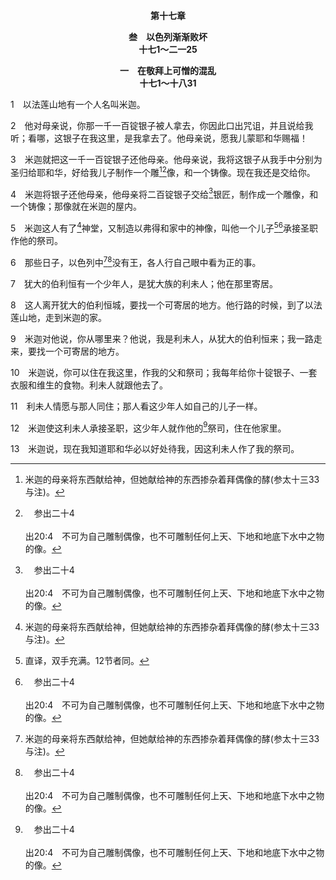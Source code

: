<p style="text-align:center;font-weight:bold;">第十七章</p>

<p style="text-align:center;font-weight:bold;">叁　以色列渐渐败坏<br>十七1～二一25</p>

<p style="text-align:center;font-weight:bold;">一　在敬拜上可憎的混乱<br>十七1～十八31</p>

1　以法莲山地有一个人名叫米迦。

2　他对母亲说，你那一千一百锭银子被人拿去，你因此口出咒诅，并且说给我听；看哪，这银子在我这里，是我拿去了。他母亲说，愿我儿蒙耶和华赐福！

3　米迦就把这一千一百锭银子还他母亲。他母亲说，我将这银子从我手中分别为圣归给耶和华，好给我儿子制作一个雕[^1][^a]像，和一个铸像。现在我还是交给你。

[^1]:米迦的母亲将东西献给神，但她献给神的东西掺杂着拜偶像的酵(参太十三33与注)。

[^a]:　参出二十4<br><br>出20:4　不可为自己雕制偶像，也不可雕制任何上天、下地和地底下水中之物的像。

4　米迦将银子还他母亲，他母亲将二百锭银子交给[^a]银匠，制作成一个雕像，和一个铸像；那像就在米迦的屋内。

[^a]:　参赛四六6<br><br>赛46:6　那从囊中倒出金子，用天平称银子的人，雇金匠将金银制造成神像，他们又俯伏，又叩拜；

5　米迦这人有了[^1]神堂，又制造以弗得和家中的神像，叫他一个儿子[^2][^a]承接圣职作他的祭司。

[^1]:米迦的家是神堂，有偶像(作基督的顶替品)、以弗得(代表神的权柄)、以及雇用的祭司(代表圣品阶级与平信徒制度—7～13，见启二6注1)，这描绘今天基督徒中间在敬拜神的事上混乱的局面。

[^2]:直译，双手充满。12节者同。

[^a]:　士八27；十八14；17；参出二八6～35<br><br>士8:27　基甸以此制造了一个以弗得，设立在本城俄弗拉。后来全以色列在那里随从这以弗得行了邪淫；这就作了基甸和他全家的网罗。<br><br>士18:14　从前去窥探拉亿地的五个人告诉他们的弟兄说，这些住宅里有以弗得和家中的神像，并有雕像与铸像，你们知道吗？现在你们要想一想当怎样行。<br><br>士18:17　曾去窥探地的五个人就上去，进到里面，将雕像、以弗得、家中的神像并铸像，都拿了去。祭司和束着兵器的六百人，一同站在门口。<br><br>出28:6　他们要用金线，和蓝色、紫色、朱红色线，并捻的细麻，以巧匠的手工作以弗得。<br><br>出28:7　以弗得当有两条肩带，接在以弗得两端，使以弗得相连。<br><br>出28:8　以弗得上巧工织的带子，要和以弗得一样的作法，用以系住，与以弗得接连一块；要用金线，和蓝色、紫色、朱红色线，并捻的细麻作成。<br><br>出28:9　要取两块红玛瑙，刻上以色列儿子们的名字；<br><br>出28:10　六个名字在这块宝石上，其余六个名字在那块宝石上，都照他们出生的次序。<br><br>出28:11　要用刻宝石的手工，仿佛刻图章，按着以色列儿子们的名字，刻这两块宝石，镶嵌在金框内。<br><br>出28:12　要将这两块宝石安在以弗得的两条肩带上，为以色列人作记念石。亚伦要在两肩上担他们的名字，在耶和华面前作为记念。<br><br>出28:13　你要用金作两个框，<br><br>出28:14　又要用纯金，以拧绳子的手工，作两条链子，把这拧成的链子接在两框上。<br><br>出28:15　你要用巧匠的手工，作一个决断的胸牌；要和以弗得一样的作法，用金线，和蓝色、紫色、朱红色线，并捻的细麻作成。<br><br>出28:16　这胸牌要四方的，叠为两层，长一虎口，宽一虎口。<br><br>出28:17　要在上面镶嵌四行宝石：第一行是红宝石、黄玉、绿宝石，<br><br>出28:18　第二行是红玉、蓝宝石、金钢石，<br><br>出28:19　第三行是紫玛瑙、白玛瑙、紫晶，<br><br>出28:20　第四行是黄璧玺、红玛瑙、碧玉；这些都要镶嵌在金框内。<br><br>出28:21　这些宝石，按着以色列儿子们的名字，要有十二块；每块刻一个名字，仿佛刻图章，代表十二个支派。<br><br>出28:22　要在胸牌上，用纯金以拧绳子的手工作链子。<br><br>出28:23　在胸牌上也要作两个金环，安在胸牌的两端。<br><br>出28:24　要把那两条拧成的金链子，穿在胸牌两端的环子里。<br><br>出28:25　又要把链子的另外两端，接在两框上，安在以弗得前面的肩带上。<br><br>出28:26　要作两个金环，安在胸牌两端里面的边上，贴近以弗得。<br><br>出28:27　又要作两个金环，安在以弗得前面两条肩带的下边，靠近相接之处，在以弗得巧工织的带子以上。<br><br>出28:28　要用蓝细带子，把胸牌的环子与以弗得的环子系住，使胸牌贴在以弗得巧工织的带子上，不至从以弗得松开。<br><br>出28:29　亚伦进圣所的时候，要将决断胸牌上以色列儿子们的名字，带在胸前，在耶和华面前常作记念。<br><br>出28:30　你又要将乌陵和土明放在决断的胸牌里；亚伦进到耶和华面前的时候，要带在胸前，在耶和华面前常将以色列人的决断牌带在胸前。<br><br>出28:31　你要作以弗得的外袍，颜色全是蓝的。<br><br>出28:32　袍上要为头留一领口，用编织的手工在领口周围织出领边，仿佛铠甲的领口，免得破裂。<br><br>出28:33　袍子周围底边上，要用蓝色、紫色、朱红色线作石榴。在袍子周围的石榴中间，要有金铃，<br><br>出28:34　一个金铃一个石榴，一个金铃一个石榴，在袍子周围的底边上。<br><br>出28:35　亚伦供职的时候，要穿这袍子。他进圣所到耶和华面前，以及出来的时候，袍上的铃声必被听见，使他不至于死亡。

6　那些日子，以色列中[^1][^a]没有王，各人行自己眼中看为正的事。

[^1]:以色列堕落，就在行政、敬拜和道德三方面变得混乱。虽然神的帐幕在示罗(十八31)，大祭司有乌陵和土明(见出二八30注1)，但在以色列中没有行政，没有管理，因为以色列人废掉了神和祂作他们王的身分(参撒上八)。因此，以色列人行自己眼中看为正的事，结果就变得腐烂败坏。见一1注1。

[^a]:　士十八1；十九1；二一25<br><br>士18:1　那些日子，以色列中没有王；但支派的人仍在为自己寻找地业居住，因为到那日子，他们还没有在以色列支派中按阄得着地业。<br><br>士19:1　当以色列中没有王的那些日子，有一个利未人住在以法莲山地的偏远地方；他从犹大的伯利恒为自己娶了一个女子为妾。<br><br>士21:25　那些日子，以色列中没有王，各人行自己眼中看为正的事。

7　犹大的伯利恒有一个少年人，是犹大族的利未人；他在那里寄居。

8　这人离开犹大的伯利恒城，要找一个可寄居的地方。他行路的时候，到了以法莲山地，走到米迦的家。

9　米迦对他说，你从哪里来？他说，我是利未人，从犹大的伯利恒来；我一路走来，要找一个可寄居的地方。

10　米迦说，你可以住在我这里，作我的父和祭司；我每年给你十锭银子、一套衣服和维生的食物。利未人就跟他去了。

11　利未人情愿与那人同住；那人看这少年人如自己的儿子一样。

12　米迦使这利未人承接圣职，这少年人就作他的[^a]祭司，住在他家里。

[^a]:　民十六8～10；参王上十二31；十三33<br><br>民16:8　摩西又对可拉说，利未的子孙哪，你们听我说，<br><br>民16:9　以色列的神从以色列会中将你们分别出来，使你们亲近祂，办耶和华帐幕的事，并站在会众面前供职服事他们；<br><br>民16:10　耶和华又使你和你一切弟兄利未的子孙一同亲近祂，这岂为小事？你们还要求祭司的职任吗？<br><br>王上12:31　耶罗波安造了邱坛的殿，又从那不属利未人的百姓中，立人为祭司。<br><br>王上13:33　这事以后，耶罗波安仍不离开他的恶道，又从百姓中立人为邱坛的祭司；凡愿意的，他都使他承接圣职，成为邱坛的祭司。

13　米迦说，现在我知道耶和华必以好处待我，因这利未人作了我的祭司。
